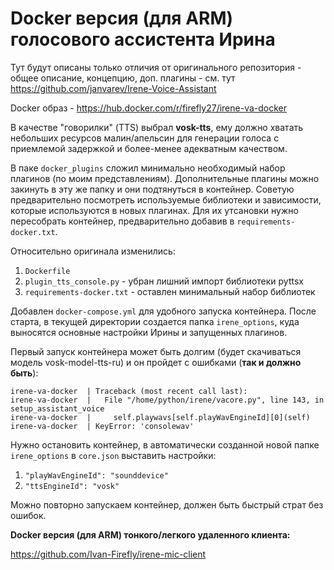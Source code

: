 # Docker версия (для ARM) голосового ассистента Ирина

Тут будут описаны только отличия от оригинального репозитория - общее описание, концепцию, доп. плагины - см. тут https://github.com/janvarev/Irene-Voice-Assistant

Docker образ - https://hub.docker.com/r/firefly27/irene-va-docker

В качестве "говорилки" (TTS) выбрал **vosk-tts**, ему должно хватать небольших ресурсов малин/апельсин для генерации голоса с приемлемой задержкой и более-менее адекватным качеством.

В паке `docker_plugins` сложил минимально необходимый набор плагинов (по моим представлениям). Дополнительные плагины можно закинуть в эту же папку и они подтянуться в контейнер. Советую предварительно посмотреть используемые библиотеки и зависимости, которые используются в новых плагинах. Для их утсановки нужно пересобрать контейнер, предварительно добавив в `requirements-docker.txt`.

Относительно оригинала изменились:
  1. `Dockerfile`
  2. `plugin_tts_console.py` - убран лишний импорт библиотеки pyttsx
  3. `requirements-docker.txt` - оставлен минимальный набор библиотек

Добавлен `docker-compose.yml` для удобного запуска контейнера. После старта, в текущей директории создается папка `irene_options`, куда выносятся основные настройки Ирины и запущенных плагинов.

Первый запуск контейнера может быть долгим (будет скачиваться модель vosk-model-tts-ru) и он пройдет с ошибками (**так и должно быть**):
```
irene-va-docker  | Traceback (most recent call last):
irene-va-docker  |   File "/home/python/irene/vacore.py", line 143, in setup_assistant_voice
irene-va-docker  |     self.playwavs[self.playWavEngineId][0](self)
irene-va-docker  | KeyError: 'consolewav'
```
Нужно остановить контейнер, в автоматически созданной новой папке `irene_options` в `core.json` выставить настройки:
1.  ```"playWavEngineId": "sounddevice" ```
2.  ```"ttsEngineId": "vosk"```

Можно повторно запускаем контейнер, должен быть быстрый страт без ошибок.

**Docker версия (для ARM) тонкого/легкого удаленного клиента:**

https://github.com/Ivan-Firefly/irene-mic-client 

